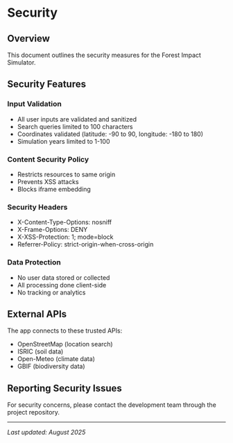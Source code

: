 # Security

## Overview
This document outlines the security measures for the Forest Impact Simulator.

## Security Features

### Input Validation
- All user inputs are validated and sanitized
- Search queries limited to 100 characters
- Coordinates validated (latitude: -90 to 90, longitude: -180 to 180)
- Simulation years limited to 1-100

### Content Security Policy
- Restricts resources to same origin
- Prevents XSS attacks
- Blocks iframe embedding

### Security Headers
- X-Content-Type-Options: nosniff
- X-Frame-Options: DENY
- X-XSS-Protection: 1; mode=block
- Referrer-Policy: strict-origin-when-cross-origin

### Data Protection
- No user data stored or collected
- All processing done client-side
- No tracking or analytics

## External APIs
The app connects to these trusted APIs:
- OpenStreetMap (location search)
- ISRIC (soil data)
- Open-Meteo (climate data)
- GBIF (biodiversity data)

## Reporting Security Issues
For security concerns, please contact the development team through the project repository.

---

*Last updated: August 2025* 
